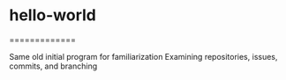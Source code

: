 # hello-world
=============

Same old initial program for familiarization
Examining repositories, issues, commits, and branching
